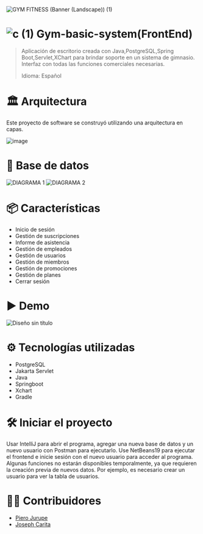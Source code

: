 ![GYM FITNESS (Banner (Landscape)) (1)](https://github.com/user-attachments/assets/42b6e915-2f20-46b3-8fcc-4abf2a2b44af)
#  ![c (1)](https://github.com/user-attachments/assets/7e515e7e-9318-41f7-8a54-897f458f0979) Gym-basic-system(FrontEnd)
> Aplicación de escritorio creada con Java,PostgreSQL,Spring Boot,Servlet,XChart para brindar soporte en un sistema de gimnasio.
> Interfaz con todas las funciones comerciales necesarias.
>
> Idioma: Español

# 🏛 Arquitectura
Este proyecto de software se construyó utilizando una arquitectura en capas.

![image](https://github.com/user-attachments/assets/83760419-6df8-4ab1-8400-176bc2dc9701)

# 📄 Base de datos

![DIAGRAMA 1](https://github.com/user-attachments/assets/610be691-ca47-4c99-a442-43546b653964) ![DIAGRAMA 2](https://github.com/user-attachments/assets/c55f43ab-9b44-47f8-874d-87dca013dfe8)

# 📦 Características
* Inicio de sesión
* Gestión de suscripciones
* Informe de asistencia
* Gestión de empleados
* Gestión de usuarios
* Gestión de miembros
* Gestión de promociones
* Gestión de planes
* Cerrar sesión
  
# ▶ Demo
![Diseño sin título](https://github.com/user-attachments/assets/18eb39b4-1a15-4b5e-b251-f702c2c79423)

# ⚙ Tecnologías utilizadas
* PostgreSQL
* Jakarta Servlet
* Java 
* Springboot
* Xchart
* Gradle

# 🛠 Iniciar el proyecto
Usar IntelliJ para abrir el programa, agregar una nueva base de datos y un nuevo usuario con Postman para ejecutarlo. Use NetBeans19 para ejecutar el frontend e inicie sesión con el nuevo usuario para acceder al programa. Algunas funciones no estarán disponibles temporalmente, ya que requieren la creación previa de nuevos datos. Por ejemplo, es necesario crear un usuario para ver la tabla de usuarios.

# 👷‍♀️ Contribuidores
* [Piero Jurupe](https://github.com/PieroJurupe)
* [Joseph Carita](https://github.com/jcaritam)
    
